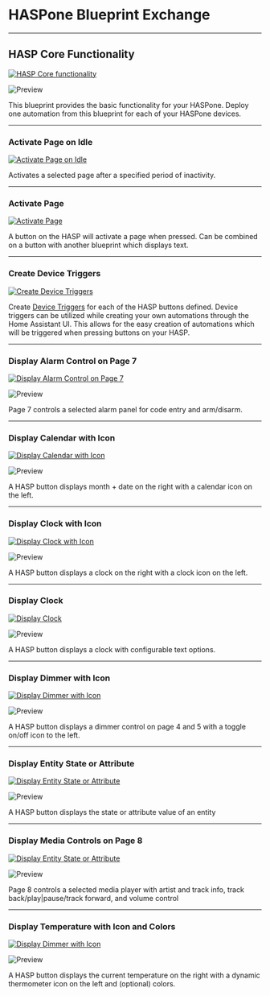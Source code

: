 # HASPone Blueprint Exchange

---

## HASP Core Functionality

[![HASP Core functionality](https://my.home-assistant.io/badges/blueprint_import.svg)](https://my.home-assistant.io/redirect/blueprint_import/?blueprint_url=https%3A%2F%2Fgithub.com%2FHASwitchPlate%2FHASPone%2Fblob%2Fmain%2FHome_Assistant%2Fblueprints%2Fhasp_Core_Functionality.yaml)

![Preview](https://raw.githubusercontent.com/HASwitchPlate/HASPone/main/images/hasp_Core_Functionality.png)

This blueprint provides the basic functionality for your HASPone. Deploy one automation from this blueprint for each of your HASPone devices.

---

### Activate Page on Idle

[![Activate Page on Idle](https://my.home-assistant.io/badges/blueprint_import.svg)](https://my.home-assistant.io/redirect/blueprint_import/?blueprint_url=https%3A%2F%2Fgithub.com%2FHASwitchPlate%2FHASPone%2Fblob%2Fmain%2FHome_Assistant%2Fblueprints%2Fhasp_Activate_Page_on_Idle.yaml)

Activates a selected page after a specified period of inactivity.

---

### Activate Page

[![Activate Page](https://my.home-assistant.io/badges/blueprint_import.svg)](https://my.home-assistant.io/redirect/blueprint_import/?blueprint_url=https%3A%2F%2Fgithub.com%2FHASwitchPlate%2FHASPone%2Fblob%2Fmain%2FHome_Assistant%2Fblueprints%2Fhasp_Activate_Page.yaml)

A button on the HASP will activate a page when pressed. Can be combined on a button with another blueprint which displays text.

---

### Create Device Triggers

[![Create Device Triggers](https://my.home-assistant.io/badges/blueprint_import.svg)](https://my.home-assistant.io/redirect/blueprint_import/?blueprint_url=https%3A%2F%2Fgithub.com%2FHASwitchPlate%2FHASPone%2Fblob%2Fmain%2FHome_Assistant%2Fblueprints%2Fhasp_Create_Device_Triggers.yaml)

Create [Device Triggers](https://www.home-assistant.io/integrations/device_trigger.mqtt/) for each of the HASP buttons defined. Device triggers can be utilized while creating your own automations through the Home Assistant UI. This allows for the easy creation of automations which will be triggered when pressing buttons on your HASP.

---

### Display Alarm Control on Page 7

[![Display Alarm Control on Page 7](https://my.home-assistant.io/badges/blueprint_import.svg)](https://my.home-assistant.io/redirect/blueprint_import/?blueprint_url=https%3A%2F%2Fgithub.com%2FHASwitchPlate%2FHASPone%2Fblob%2Fmain%2FHome_Assistant%2Fblueprints%2Fhasp_Display_Alarm_Control_page7.yaml)

![Preview](https://raw.githubusercontent.com/HASwitchPlate/HASPone/main/images/hasp_Display_Alarm_Control_page7.png)

Page 7 controls a selected alarm panel for code entry and arm/disarm.

---

### Display Calendar with Icon

[![Display Calendar with Icon](https://my.home-assistant.io/badges/blueprint_import.svg)](https://my.home-assistant.io/redirect/blueprint_import/?blueprint_url=https%3A%2F%2Fgithub.com%2FHASwitchPlate%2FHASPone%2Fblob%2Fmain%2FHome_Assistant%2Fblueprints%2Fhasp_Display_Calendar_with_Icon.yaml)

![Preview](https://raw.githubusercontent.com/HASwitchPlate/HASPone/main/images/hasp_Display_Calendar_with_Icon.png)

A HASP button displays month + date on the right with a calendar icon on the left.

---

### Display Clock with Icon

[![Display Clock with Icon](https://my.home-assistant.io/badges/blueprint_import.svg)](https://my.home-assistant.io/redirect/blueprint_import/?blueprint_url=https%3A%2F%2Fgithub.com%2FHASwitchPlate%2FHASPone%2Fblob%2Fmain%2FHome_Assistant%2Fblueprints%2Fhasp_Display_Clock_with_Icon.yaml)

![Preview](https://raw.githubusercontent.com/HASwitchPlate/HASPone/main/images/hasp_Display_Clock_with_Icon.png)

A HASP button displays a clock on the right with a clock icon on the left.

---

### Display Clock

[![Display Clock](https://my.home-assistant.io/badges/blueprint_import.svg)](https://my.home-assistant.io/redirect/blueprint_import/?blueprint_url=https%3A%2F%2Fgithub.com%2FHASwitchPlate%2FHASPone%2Fblob%2Fmain%2FHome_Assistant%2Fblueprints%2Fhasp_Display_Clock.yaml)

![Preview](https://raw.githubusercontent.com/HASwitchPlate/HASPone/main/images/hasp_Display_Clock.png)

A HASP button displays a clock with configurable text options.

---

### Display Dimmer with Icon

[![Display Dimmer with Icon](https://my.home-assistant.io/badges/blueprint_import.svg)](https://my.home-assistant.io/redirect/blueprint_import/?blueprint_url=https%3A%2F%2Fgithub.com%2FHASwitchPlate%2FHASPone%2Fblob%2Fmain%2FHome_Assistant%2Fblueprints%2Fhasp_Display_Dimmer_with_Icon.yaml)

![Preview](https://raw.githubusercontent.com/HASwitchPlate/HASPone/main/images/hasp_Display_Dimmer_with_Icon.png)

A HASP button displays a dimmer control on page 4 and 5 with a toggle on/off icon to the left.

---

### Display Entity State or Attribute

[![Display Entity State or Attribute](https://my.home-assistant.io/badges/blueprint_import.svg)](https://my.home-assistant.io/redirect/blueprint_import/?blueprint_url=https%3A%2F%2Fgithub.com%2FHASwitchPlate%2FHASPone%2Fblob%2Fmain%2FHome_Assistant%2Fblueprints%2Fhasp_Display_Entity_State_or_Attribute.yaml)

![Preview](https://raw.githubusercontent.com/HASwitchPlate/HASPone/main/images/hasp_Display_Entity_State_or_Attribute.png)

A HASP button displays the state or attribute value of an entity

---

### Display Media Controls on Page 8

[![Display Entity State or Attribute](https://my.home-assistant.io/badges/blueprint_import.svg)](https://my.home-assistant.io/redirect/blueprint_import/?blueprint_url=https%3A%2F%2Fgithub.com%2FHASwitchPlate%2FHASPone%2Fblob%2Fmain%2FHome_Assistant%2Fblueprints%2Fhasp_Display_Media_Control_page8.yaml)

![Preview](https://raw.githubusercontent.com/HASwitchPlate/HASPone/main/images/hasp_Display_Media_Control_page8.png)

Page 8 controls a selected media player with artist and track info, track back/play|pause/track forward, and volume control

---

### Display Temperature with Icon and Colors

[![Display Dimmer with Icon](https://my.home-assistant.io/badges/blueprint_import.svg)](https://my.home-assistant.io/redirect/blueprint_import/?blueprint_url=https%3A%2F%2Fgithub.com%2FHASwitchPlate%2FHASPone%2Fblob%2Fmain%2FHome_Assistant%2Fblueprints%2Fhasp_Display_Temperature_with_Icon_and_Colors.yaml)

![Preview](https://raw.githubusercontent.com/HASwitchPlate/HASPone/main/images/hasp_Display_Temperature_with_Icon_and_Colors.png)

A HASP button displays the current temperature on the right with a dynamic thermometer icon on the left and (optional) colors.




